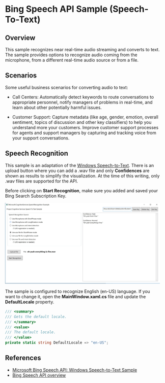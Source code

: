 # Bing Speech API Sample (Speech-To-Text)

## Overview

This sample recognizes near real-time audio streaming and converts to text. The sample provides options to recognize audio coming from the microphone, from a different real-time audio source or from a file.

## Scenarios

Some useful business scenarios for converting audio to text:

- Call Centers: Automatically detect keywords to route conversations to appropriate personnel, notify managers of problems in real-time, and learn about other potentially harmful issues.

- Customer Support: Capture metadata (like age, gender, emotion, overall sentiment, topics of discussion and other key classifiers) to help you understand more your customers. Improve customer support processes for agents and support managers by capturing and tracking voice from your support conversations.

## Speech Recognition

This sample is an adaptation of the [Windows Speech-to-Text](https://github.com/Azure-Samples/Cognitive-Speech-STT-Windows). There is an upload button where you can add a .wav file and only **Confidences** are shown as results to simplify the visualization. At the time of this writing, only .wav files are supported for the API.

Before clicking on **Start Recognition**, make sure you added and saved your Bing Search Subscription Key.

![Bing Speech sample](../media/bing-speech/img-01.JPG)

 The sample is configured to recognize English (en-US) language. If you want to change it, open the **MainWindow.xaml.cs** file and update the **DefaultLocale** property.

 ```cs
/// <summary>
/// Gets the default locale.
/// </summary>
/// <value>
/// The default locale.
/// </value>
private static string DefaultLocale => "en-US";
 ```

## References

- [Microsoft Bing Speech API: Windows Speech-to-Text Sample](https://azure.microsoft.com/en-us/resources/samples/cognitive-speech-stt-windows/)
- [Bing Speech API overview](https://docs.microsoft.com/en-us/azure/cognitive-services/speech/home) 